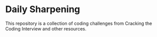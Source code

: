 # Daily Sharpening

This repository is a collection of coding challenges from Cracking the Coding Interview and other resources.
